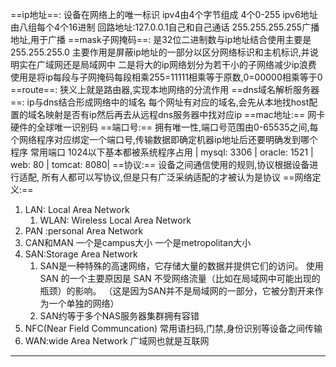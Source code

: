 
==ip地址==:
设备在网络上的唯一标识
ipv4由4个字节组成 4个0-255
ipv6地址 由八组每个4个16进制
回路地址:127.0.0.1自己和自己通话
255.255.255.255广播地址,用于广播
==mask子网掩码==:
是32位二进制数与ip地址结合使用主要是255.255.255.0
主要作用是屏蔽ip地址的一部分以区分网络标识和主机标识,并说明实在广域网还是局域网中
二是将大的ip网络划分为若干小的子网络减少ip浪费
使用是将ip每段与子网掩码每段相乘255=11111相乘等于原数,0=00000相乘等于0
==route==:
狭义上就是路由器,实现本地网络的分流作用
==dns域名解析服务器==:
ip与dns结合形成网络中的域名
每个网址有对应的域名,会先从本地找host配置的域名映射是否有ip然后再去从远程dns服务器中找对应ip
==mac地址:==
网卡硬件的全球唯一识别码
==端口号:==
拥有唯一性,端口号范围由0-65535之间,每个网络程序对应绑定一个端口号,传输数据即确定机器ip地址后还要明确发到哪个程序
常用端口
1024以下基本都被系统程序占用
|  mysql: 3306  | oracle: 1521  | web: 80   |  tomcat: 8080|
==协议:==
设备之间通信使用的规则,协议根据设备进行适配,      所有人都可以写协议,但是只有广泛采纳适配的才被认为是协议
==网络定义:==
1. LAN: Local Area Network
	1. WLAN: Wireless Local Area Network
2. PAN :personal Area Network
3. CAN和MAN 一个是campus大小  一个是metropolitan大小
4. SAN:Storage Area Network 
	1. SAN是一种特殊的高速网络，它存储大量的数据并提供它们的访问。  使用 SAN 的一个主要原因是 SAN 不受网络流量（比如在局域网中可能出现的瓶颈）的影响。  （这是因为SAN并不是局域网的一部分，它被分割开来作为一个单独的网络）
	2. SAN约等于多个NAS服务器集群拥有容错
5. NFC(Near Field Communcation) 常用语扫码,门禁,身份识别等设备之间传输
6. WAN:wide Area Network  广域网也就是互联网

---



